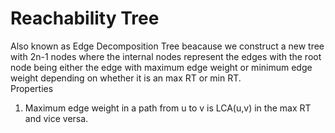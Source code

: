 # Reachability Tree
Also known as Edge Decomposition Tree beacause we construct a new tree with 2n-1 nodes where the internal nodes represent the edges with the root node being either the edge with maximum edge weight or minimum edge weight depending on whether it is an max RT or min RT. <br>
Properties <br>
1. Maximum edge weight in a path from u to v is LCA(u,v) in the max RT and vice versa.
